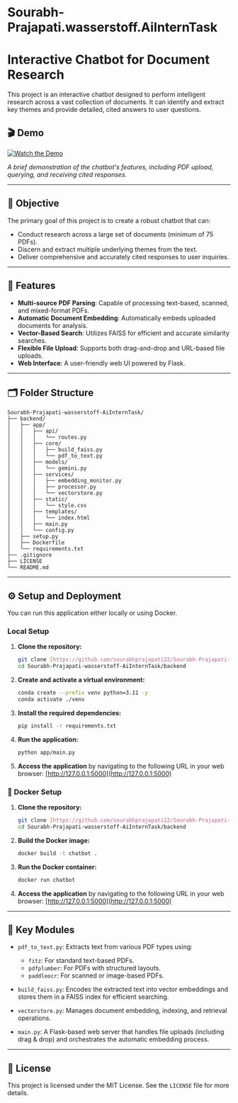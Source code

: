 # Sourabh-Prajapati.wasserstoff.AiInternTask

# Interactive Chatbot for Document Research

This project is an interactive chatbot designed to perform intelligent research across a vast collection of documents. It can identify and extract key themes and provide detailed, cited answers to user questions.

## 🎬 **Demo**

[![Watch the Demo](thumbnail_add)](video_link)

*A brief demonstration of the chatbot's features, including PDF upload, querying, and receiving cited responses.*

---

## 🎯 **Objective**

The primary goal of this project is to create a robust chatbot that can:

* Conduct research across a large set of documents (minimum of 75 PDFs).
* Discern and extract multiple underlying themes from the text.
* Deliver comprehensive and accurately cited responses to user inquiries.

---

## 🧠 **Features**

* **Multi-source PDF Parsing**: Capable of processing text-based, scanned, and mixed-format PDFs.
* **Automatic Document Embedding**: Automatically embeds uploaded documents for analysis.
* **Vector-Based Search**: Utilizes FAISS for efficient and accurate similarity searches.
* **Flexible File Upload**: Supports both drag-and-drop and URL-based file uploads.
* **Web Interface**: A user-friendly web UI powered by Flask.

---

## 🗂️ **Folder Structure**
```
Sourabh-Prajapati-wasserstoff-AiInternTask/
├── backend/
│   ├── app/
│   │   ├── api/
│   │   │   └── routes.py
│   │   ├── core/
│   │   │   ├── build_faiss.py
│   │   │   └── pdf_to_text.py
│   │   ├── models/
│   │   │   └── gemini.py
│   │   ├── services/
│   │   │   ├── embedding_monitor.py
│   │   │   ├── processor.py
│   │   │   └── vectorstore.py
│   │   ├── static/
│   │   │   └── style.css
│   │   ├── templates/
│   │   │   └── index.html
│   │   ├── main.py
│   │   └── config.py
│   ├── setup.py
│   ├── Dockerfile
│   └── requirements.txt
├── .gitignore
├── LICENSE
└── README.md
```
---

## ⚙️ **Setup and Deployment**

You can run this application either locally or using Docker.

### **Local Setup**

1.  **Clone the repository:**
    ```bash
    git clone [https://github.com/sourabhprajapati22/Sourabh-Prajapati-wasserstoff-AiInternTask.git](https://github.com/sourabhprajapati22/Sourabh-Prajapati-wasserstoff-AiInternTask.git)
    cd Sourabh-Prajapati-wasserstoff-AiInternTask/backend
    ```

2.  **Create and activate a virtual environment:**
    ```bash
    conda create --prefix venv python=3.11 -y
    conda activate ./venv
    ```

3.  **Install the required dependencies:**
    ```bash
    pip install -r requirements.txt
    ```

4.  **Run the application:**
    ```bash
    python app/main.py
    ```

5.  **Access the application** by navigating to the following URL in your web browser:
    [http://127.0.0.1:5000](http://127.0.0.1:5000)

### **🐳 Docker Setup**

1.  **Clone the repository:**
    ```bash
    git clone [https://github.com/sourabhprajapati22/Sourabh-Prajapati-wasserstoff-AiInternTask.git](https://github.com/sourabhprajapati22/Sourabh-Prajapati-wasserstoff-AiInternTask.git)
    cd Sourabh-Prajapati-wasserstoff-AiInternTask/backend
    ```

2.  **Build the Docker image:**
    ```bash
    docker build -t chatbot .
    ```

3.  **Run the Docker container:**
    ```bash
    docker run chatbot
    ```

4.  **Access the application** by navigating to the following URL in your web browser:
    [http://127.0.0.1:5000](http://127.0.0.1:5000)

---

## 🔧 **Key Modules**

* `pdf_to_text.py`: Extracts text from various PDF types using:
    * `fitz`: For standard text-based PDFs.
    * `pdfplumber`: For PDFs with structured layouts.
    * `paddleocr`: For scanned or image-based PDFs.

* `build_faiss.py`: Encodes the extracted text into vector embeddings and stores them in a FAISS index for efficient searching.

* `vectorstore.py`: Manages document embedding, indexing, and retrieval operations.

* `main.py`: A Flask-based web server that handles file uploads (including drag & drop) and orchestrates the automatic embedding process.

---

## 📄 **License**

This project is licensed under the MIT License. See the `LICENSE` file for more details.
